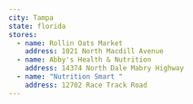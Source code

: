 ```yaml
---
city: Tampa
state: florida
stores:
  - name: Rollin Oats Market
    address: 1021 North Macdill Avenue
  - name: Abby's Health & Nutrition
    address: 14374 North Dale Mabry Highway
  - name: "Nutrition Smart "
    address: 12702 Race Track Road
---
```

